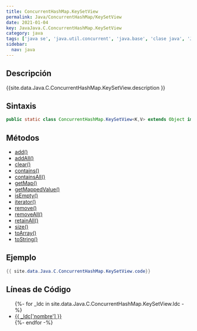 ```yaml
---
title: ConcurrentHashMap.KeySetView
permalink: Java/ConcurrentHashMap/KeySetView
date: 2021-01-04
key: JavaJava.C.ConcurrentHashMap.KeySetView
category: java
tags: ['java se', 'java.util.concurrent', 'java.base', 'clase java', 'Java 1.8']
sidebar: 
  nav: java
---
```


## Descripción
{{site.data.Java.C.ConcurrentHashMap.KeySetView.description }}

## Sintaxis
~~~java
public static class ConcurrentHashMap.KeySetView<K,V> extends Object implements Set<K>, Serializable
~~~

## Métodos
* [add()](/Java/ConcurrentHashMap/KeySetView/add)
* [addAll()](/Java/ConcurrentHashMap/KeySetView/addAll)
* [clear()](/Java/ConcurrentHashMap/KeySetView/clear)
* [contains()](/Java/ConcurrentHashMap/KeySetView/contains)
* [containsAll()](/Java/ConcurrentHashMap/KeySetView/containsAll)
* [getMap()](/Java/ConcurrentHashMap/KeySetView/getMap)
* [getMappedValue()](/Java/ConcurrentHashMap/KeySetView/getMappedValue)
* [isEmpty()](/Java/ConcurrentHashMap/KeySetView/isEmpty)
* [iterator()](/Java/ConcurrentHashMap/KeySetView/iterator)
* [remove()](/Java/ConcurrentHashMap/KeySetView/remove)
* [removeAll()](/Java/ConcurrentHashMap/KeySetView/removeAll)
* [retainAll()](/Java/ConcurrentHashMap/KeySetView/retainAll)
* [size()](/Java/ConcurrentHashMap/KeySetView/size)
* [toArray()](/Java/ConcurrentHashMap/KeySetView/toArray)
* [toString()](/Java/ConcurrentHashMap/KeySetView/toString)

## Ejemplo
~~~java
{{ site.data.Java.C.ConcurrentHashMap.KeySetView.code}}
~~~

## Líneas de Código
<ul>
{%- for _ldc in site.data.Java.C.ConcurrentHashMap.KeySetView.ldc -%}
   <li>
       <a href="{{_ldc['url'] }}">{{ _ldc['nombre'] }}</a>
   </li>
{%- endfor -%}
</ul>
